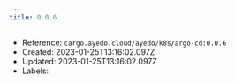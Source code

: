 ```yaml
---
title: 0.0.6
---
```



- Reference: `cargo.ayedo.cloud/ayedo/k8s/argo-cd:0.0.6`
- Created: 2023-01-25T13:16:02.097Z
- Updated: 2023-01-25T13:16:02.097Z
- Labels:


